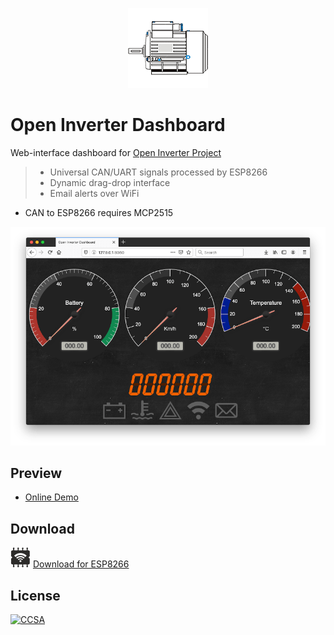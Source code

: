 <p align="center"><img src="Web/img/icon.png?raw=true"></p>

# Open Inverter Dashboard

Web-interface dashboard for [Open Inverter Project](https://openinverter.org)

> * Universal CAN/UART signals processed by ESP8266
> * Dynamic drag-drop interface
> * Email alerts over WiFi

* CAN to ESP8266 requires MCP2515

![Screenshot](Web/img/screenshot.png?raw=true)

## Preview

* [Online Demo](https://dimecho.github.io/Open-Inverter-Dashboard/Web/index.html)

## Download

![ESP8266](Web/img/esp8266.png?raw=true) [Download for ESP8266](../../releases/download/1.0/Open.Inverter.Dash.zip)

## License

[![CCSA](https://licensebuttons.net/l/by-sa/4.0/88x31.png)](https://creativecommons.org/licenses/by-sa/4.0/legalcode)